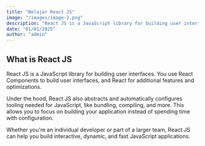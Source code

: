 ```yaml
---
title: "Belajar React JS"
image: "/images/image-2.png"
description: "React JS is a JavaScript library for building user interfaces."
date: "01/01/2025"
author: "admin"
---
```


## What is React JS

React JS is a JavaScript library for building user interfaces. You use React Components to build user interfaces, and React for additional features and optimizations.

Under the hood, React JS also abstracts and automatically configures tooling needed for JavaScript, like bundling, compiling, and more. This allows you to focus on building your application instead of spending time with configuration.

Whether you're an individual developer or part of a larger team, React JS can help you build interactive, dynamic, and fast JavaScript applications.

